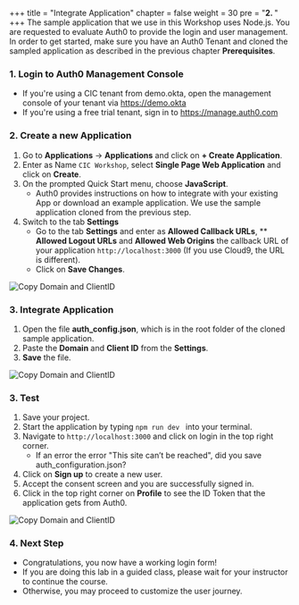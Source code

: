 +++
title = "Integrate Application"
chapter = false
weight = 30
pre = "<b>2. </b>"
+++
The sample application that we use in this Workshop uses Node.js. You are requested to evaluate Auth0 to provide the login and user management. In order to get started, make sure you have an Auth0 Tenant and cloned the sampled application as described in the previous chapter **Prerequisites**.

### 1. Login to Auth0 Management Console
- If you're using a CIC tenant from demo.okta, open the management console of your tenant via https://demo.okta
- If you're using a free trial tenant, sign in to https://manage.auth0.com

### 2. Create a new Application
1. Go to **Applications** -> **Applications** and click on **+ Create Application**.
2. Enter as Name `CIC Workshop`, select **Single Page Web Application** and click on **Create**.
3. On the prompted Quick Start menu, choose **JavaScript**.
    - Auth0 provides instructions on how to integrate with your existing App or download an example application. We use the sample application cloned from the previous step.
4. Switch to the tab **Settings**
    - Go to the tab **Settings** and enter as **Allowed Callback URLs**, ** **Allowed Logout URLs** and **Allowed Web Origins** the callback URL of your application `http://localhost:3000` (If you use Cloud9, the URL is different).
    - Click on **Save Changes**.

![Copy Domain and ClientID](images/20_10_callback_url.png)

### 3. Integrate Application

1. Open the file **auth_config.json**, which is in the root folder of the cloned sample application.
2. Paste the **Domain** and **Client ID** from the **Settings**.
3. **Save** the file.

![Copy Domain and ClientID](images/20_20_Copy_Domain_ClientID.png)

### 3. Test
1. Save your project.
2. Start the application by typing `npm run dev ` into your terminal.
3. Navigate to `http://localhost:3000` and click on login in the top right corner.
    - If an error the error "This site can’t be reached", did you save auth_configuration.json?
4. Click on **Sign up** to create a new user.
5. Accept the consent screen and you are successfully signed in.
6. Click in the top right corner on **Profile** to see the ID Token that the application gets from Auth0.

![Copy Domain and ClientID](images/20_30_user_profile_page.png)

### 4. Next Step
- Congratulations, you now have a working login form!
- If you are doing this lab in a guided class, please wait for your instructor to continue the course.
- Otherwise, you may proceed to customize the user journey.